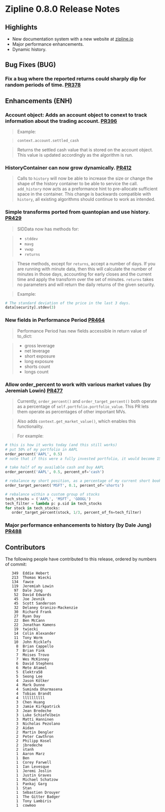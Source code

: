 # Zipline 0.8.0 Release Notes

## Highlights

  * New documentation system with a new website at [zipline.io](http://www.zipline.io)
  * Major performance enhancements.
  * Dynamic history.

## Bug Fixes (BUG)

### Fix a bug where the reported returns could sharply dip for random periods of time. [PR378](https://github.com/quantopian/zipline/pull/378)

## Enhancements (ENH)

### Account object: Adds an account object to conext to track information about the trading account. [PR396](https://github.com/quantopian/zipline/pull/396)

  > Example:

  > ```
  > context.account.settled_cash
  > ```

  > Returns the settled cash value that is stored on the account object. This
  > value is updated accordingly as the algorithm is run.

### HistoryContainer can now grow dynamically. [PR412](https://github.com/quantopian/zipline/pull/412)

  > Calls to `history` will now be able to increase the size or change the shape
  > of the history container to be able to service the call. `add_history` now
  > acts as a preformance hint to pre-allocate sufficient space in the
  > container. This change is backwards compatible with `history`, all existing
  > algorithms should continue to work as intended.

### Simple transforms ported from quantopian and use history. [PR429](https://github.com/quantopian/zipline/pull/429)

  > SIDData now has methods for:

  > - `stddev`
  > - `mavg`
  > - `vwap`
  > - `returns`

  > These methods, except for `returns`, accept a number of days. If you are
  > running with minute data, then this will calculate the number of minutes in
  > those days, accounting for early closes and the current time and apply the
  > transform over the set of minutes. `returns` takes no parameters and will
  > return the daily returns of the given security.

  > Example:
```python
# The standard deviation of the price in the last 3 days.
data[security].stdev(3)
```

### New fields in Performance Period [PR464](https://github.com/quantopian/zipline/pull/464)

  > Performance Period has new fields accessible in return value of to_dict:

  > - gross leverage
  > - net leverage
  > - short exposure
  > - long exposure
  > - shorts count
  > - longs count


### Allow order_percent to work with various market values (by Jeremiah Lowin) [PR477](https://github.com/quantopian/zipline/pull/477)

  > Currently, `order_percent()` and `order_target_percent()` both operate as a percentage of `self.portfolio.portfolio_value`. This PR lets them operate as percentages of other important MVs.

  > Also adds `context.get_market_value()`, which enables this functionality.

  > For example:
```python
# this is how it works today (and this still works)
# put 50% of my portfolio in AAPL
order_percent('AAPL', 0.5)
# note that if this were a fully invested portfolio, it would become 150% levered.

# take half of my available cash and buy AAPL
order_percent('AAPL', 0.5, percent_of='cash')

# rebalance my short position, as a percentage of my current short book
order_target_percent('MSFT', 0.1, percent_of='shorts')

# rebalance within a custom group of stocks
tech_stocks = ('AAPL', 'MSFT', 'GOOGL')
tech_filter = lambda p: p.sid in tech_stocks
for stock in tech_stocks:
   order_target_percent(stock, 1/3, percent_of_fn=tech_filter)
```

### Major performance enhancements to history (by Dale Jung) [PR488](https://github.com/quantopian/zipline/commit/38e8d5214d46f089020703712dc6b3f4f6ee084d)

## Contributors

The following people have contributed to this release, ordered by numbers of commit:
```
   349  Eddie Hebert
   213  Thomas Wiecki
   134  fawce
   119  Jeremiah Lowin
    97  Dale Jung
    52  David Edwards
    45  Joe Jevnik
    45  Scott Sanderson
    32  Delaney Granizo-Mackenzie
    30  Richard Frank
    27  Ryan Day
    22  Ben McCann
    22  Jonathan Kamens
    19  twiecki
    14  Colin Alexander
    11  Tony Worm
    10  John Ricklefs
     8  Brian Cappello
     7  Brian Fink
     7  Moises Trovo
     7  Wes McKinney
     6  David Stephens
     6  Mete Atamel
     5  Elektra58
     5  Seong Lee
     4  Jason Kölker
     4  Mark Dunne
     4  Suminda Dharmasena
     4  Tobias Brandt
     4  llllllllll
     3  Chen Huang
     3  Jamie Kirkpatrick
     3  Jean Bredeche
     3  Luke Schiefelbein
     3  Matti Hanninen
     3  Nicholas Pezolano
     2  Aidan
     2  Martin Dengler
     2  Peter Cawthron
     2  Philipp Kosel
     2  jbredeche
     2  stanh
     1  Aaron Marz
     1  Ben
     1  Corey Farwell
     1  Ian Levesque
     1  Jeremi Joslin
     1  Justin Graves
     1  Michael Schatzow
     1  Pankaj Garg
     1  Stan
     1  Sébastien Drouyer
     1  The Gitter Badger
     1  Tony Lambiris
     1  cowmoo
```
